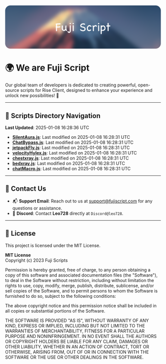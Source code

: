 ![Banner](.github/b.webp)

# 🌍 **We are Fuji Script**

Our global team of developers is dedicated to creating powerful, open-source scripts for Rise Client, designed to enhance your experience and unlock new possibilities! 🌟

---
<!-- SCRIPTS_NAVIGATION_START -->
## 📂 **Scripts Directory Navigation**

**Last Updated**: 2025-01-08 16:28:36 UTC

- **[SilentAura.js](scripts/SilentAura.js)**: Last modified on 2025-01-08 16:28:31 UTC
- **[ChatBypass.js](scripts/ChatBypass.js)**: Last modified on 2025-01-08 16:28:31 UTC
- **[jetpackFly.js](scripts/jetpackFly.js)**: Last modified on 2025-01-08 16:28:31 UTC
- **[velocityHylex.js](scripts/velocityHylex.js)**: Last modified on 2025-01-08 16:28:31 UTC
- **[chestxray.js](scripts/chestxray.js)**: Last modified on 2025-01-08 16:28:31 UTC
- **[bedxray.js](scripts/bedxray.js)**: Last modified on 2025-01-08 16:28:31 UTC
- **[chatMacro.js](scripts/chatMacro.js)**: Last modified on 2025-01-08 16:28:31 UTC

<!-- SCRIPTS_NAVIGATION_END -->

---

## 💬 **Contact Us**  
- 📬 **Support Email**: Reach out to us at [support@fujiscript.com](mailto:support@fujiscript.com) for any questions or assistance.  
- 💬 **Discord**: Contact **Leo728** directly at `Discord@leo728`.

---

## 📜 **License**

This project is licensed under the MIT License.  

**MIT License**  
Copyright (c) 2023 Fuji Scripts  

Permission is hereby granted, free of charge, to any person obtaining a copy of this software and associated documentation files (the "Software"), to deal in the Software without restriction, including without limitation the rights to use, copy, modify, merge, publish, distribute, sublicense, and/or sell copies of the Software, and to permit persons to whom the Software is furnished to do so, subject to the following conditions:  

The above copyright notice and this permission notice shall be included in all copies or substantial portions of the Software.  

THE SOFTWARE IS PROVIDED "AS IS", WITHOUT WARRANTY OF ANY KIND, EXPRESS OR IMPLIED, INCLUDING BUT NOT LIMITED TO THE WARRANTIES OF MERCHANTABILITY, FITNESS FOR A PARTICULAR PURPOSE AND NONINFRINGEMENT. IN NO EVENT SHALL THE AUTHORS OR COPYRIGHT HOLDERS BE LIABLE FOR ANY CLAIM, DAMAGES OR OTHER LIABILITY, WHETHER IN AN ACTION OF CONTRACT, TORT OR OTHERWISE, ARISING FROM, OUT OF OR IN CONNECTION WITH THE SOFTWARE OR THE USE OR OTHER DEALINGS IN THE SOFTWARE.  
